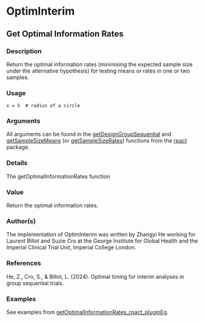 # OptimInterim

## Get Optimal Information Rates
### Description 
Return the optimal information rates (minimising the expected sample size under the alternative hypothesis) for testing means or rates in one or two samples.

### Usage 
```{r}
x = 5  # radius of a circle
```

### Arguments 
All arguments can be found in the [getDesignGroupSequential](https://rdrr.io/cran/rpact/man/getDesignGroupSequential.html) and [getSampleSizeMeans](https://rdrr.io/cran/rpact/man/getSampleSizeMeans.html) (or [getSampleSizeRates](https://rdrr.io/cran/rpact/man/getSampleSizeRates.html)) functions from the [rpact](https://rdrr.io/cran/rpact) package.

### Details 
The getOptimalInformationRates function

### Value 
Return the optimal information rates.

### Author(s)
The implementation of OptimInterim was written by Zhangyi He working for Laurent Billot and Suzie Cro at the George Institute for Global Health and the Imperial Clinical Trial Unit, Imperial College London.

### References
He, Z., Cro, S., & Billot, L. (2024). Optimal timing for interim analyses in group sequential trials. 

### Examples
See examples from [getOptimalInformationRates_rpact_pluginEg](https://github.com/zhangyi-he/GSD_OptimInterim/blob/main/getOptimalInformationRates_rpact_pluginEg.R).
